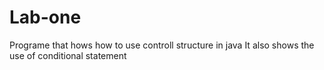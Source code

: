 # Lab-one
Programe that hows how to use controll structure in java
It also shows the use of conditional statement
